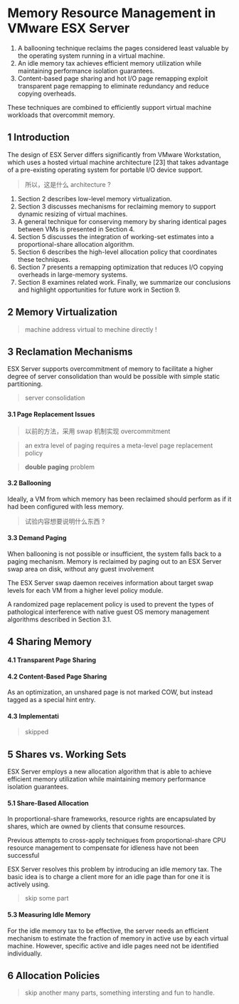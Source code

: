 # Memory Resource Management in VMware ESX Server

1. A ballooning technique
reclaims the pages considered least valuable by the operating system running in a virtual machine.
2. An idle memory tax
achieves efficient memory utilization while maintaining performance isolation guarantees. 
3. Content-based page sharing
and hot I/O page remapping exploit transparent page remapping to eliminate redundancy and reduce copying overheads.

These techniques are combined to efficiently support virtual
machine workloads that overcommit memory.

## 1 Introduction
The design of ESX Server differs significantly from VMware Workstation, which uses
a hosted virtual machine architecture [23] that takes advantage of a pre-existing operating system for portable
I/O device support.
> 所以，这是什么 architecture ?

1. Section 2 describes low-level memory virtualization.
2. Section 3 discusses mechanisms for reclaiming memory to support dynamic resizing of virtual machines. 
3. A general technique for conserving memory by sharing identical pages between VMs is presented in Section 4.
4. Section 5 discusses the integration of working-set estimates into a proportional-share allocation algorithm.
5. Section 6 describes the high-level allocation policy that coordinates these techniques. 
6. Section 7 presents a remapping optimization that reduces I/O copying overheads in large-memory systems.
7. Section 8 examines related work. Finally, we summarize our conclusions and highlight opportunities for future work in Section 9.

## 2 Memory Virtualization
> machine address
> virtual to mechine directly !

## 3 Reclamation Mechanisms
ESX Server supports overcommitment of memory to facilitate a higher degree of server consolidation than would be possible with simple static partitioning.
> server consolidation

#### 3.1 Page Replacement Issues
> 以前的方法，采用 swap 机制实现 overcommitment

> an extra level of paging requires a meta-level page replacement policy

> **double paging** problem

#### 3.2 Ballooning
Ideally, a VM from which memory has been reclaimed should perform as if it had been configured with less memory.

> 试验内容想要说明什么东西 ?

#### 3.3 Demand Paging
When ballooning is not possible or insufficient, the system falls back to a paging mechanism.
Memory is reclaimed by paging out to an ESX Server swap area on disk, without any guest involvement

The ESX Server swap daemon receives information
about target swap levels for each VM from a higher level policy module.

A randomized page replacement policy is used to prevent the types of pathological interference with native
guest OS memory management algorithms described in
Section 3.1.

## 4 Sharing Memory

#### 4.1 Transparent Page Sharing


#### 4.2 Content-Based Page Sharing
As an optimization, an unshared page is not marked COW, but
instead tagged as a special hint entry.

#### 4.3 Implementati
> skipped

## 5 Shares vs. Working Sets
ESX Server employs a new allocation algorithm that
is able to achieve efficient memory utilization while
maintaining memory performance isolation guarantees.

#### 5.1 Share-Based Allocation
In proportional-share frameworks, resource rights are
encapsulated by shares, which are owned by clients that
consume resources.

Previous attempts to cross-apply
techniques from proportional-share CPU resource management to compensate for idleness have not been successful

ESX Server resolves this problem by introducing an
idle memory tax. The basic idea is to charge a client
more for an idle page than for one it is actively using.

> skip some part

#### 5.3 Measuring Idle Memory
For the idle memory tax to be effective, the server
needs an efficient mechanism to estimate the fraction of
memory in active use by each virtual machine. However, specific active and idle pages need not be identified
individually.

## 6 Allocation Policies
> skip another many parts, something intersting and fun to handle.


